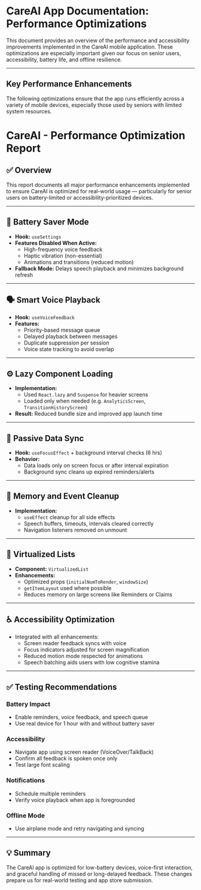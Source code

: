 # CareAI App Documentation: Performance Optimizations

This document provides an overview of the performance and accessibility improvements implemented in the CareAI mobile application. These optimizations are especially important given our focus on senior users, accessibility, battery life, and offline resilience.

---

## Key Performance Enhancements
The following optimizations ensure that the app runs efficiently across a variety of mobile devices, especially those used by seniors with limited system resources.

# CareAI - Performance Optimization Report

## ✅ Overview
This report documents all major performance enhancements implemented to ensure CareAI is optimized for real-world usage — particularly for senior users on battery-limited or accessibility-prioritized devices.

---

## 🔋 Battery Saver Mode

- **Hook:** `useSettings`
- **Features Disabled When Active:**
  - High-frequency voice feedback
  - Haptic vibration (non-essential)
  - Animations and transitions (reduced motion)
- **Fallback Mode:** Delays speech playback and minimizes background refresh

---

## 🗣️ Smart Voice Playback

- **Hook:** `useVoiceFeedback`
- **Features:**
  - Priority-based message queue
  - Delayed playback between messages
  - Duplicate suppression per session
  - Voice state tracking to avoid overlap

---

## ⚙️ Lazy Component Loading

- **Implementation:**
  - Used `React.lazy` and `Suspense` for heavier screens
  - Loaded only when needed (e.g. `AnalyticsScreen`, `TransitionHistoryScreen`)
- **Result:** Reduced bundle size and improved app launch time

---

## 🔁 Passive Data Sync

- **Hook:** `useFocusEffect` + background interval checks (6 hrs)
- **Behavior:**
  - Data loads only on screen focus or after interval expiration
  - Background sync cleans up expired reminders/alerts

---

## 🧹 Memory and Event Cleanup

- **Implementation:**
  - `useEffect` cleanup for all side effects
  - Speech buffers, timeouts, intervals cleared correctly
  - Navigation listeners removed on unmount

---

## 🧾 Virtualized Lists

- **Component:** `VirtualizedList`
- **Enhancements:**
  - Optimized props (`initialNumToRender`, `windowSize`)
  - `getItemLayout` used where possible
  - Reduces memory on large screens like Reminders or Claims

---

## ♿ Accessibility Optimization

- Integrated with all enhancements:
  - Screen reader feedback syncs with voice
  - Focus indicators adjusted for screen magnification
  - Reduced motion mode respected for animations
  - Speech batching aids users with low cognitive stamina

---

## ✅ Testing Recommendations

### Battery Impact
- Enable reminders, voice feedback, and speech queue
- Use real device for 1 hour with and without battery saver

### Accessibility
- Navigate app using screen reader (VoiceOver/TalkBack)
- Confirm all feedback is spoken once only
- Test large font scaling

### Notifications
- Schedule multiple reminders
- Verify voice playback when app is foregrounded

### Offline Mode
- Use airplane mode and retry navigating and syncing

---

## 💡 Summary
The CareAI app is optimized for low-battery devices, voice-first interaction, and graceful handling of missed or long-delayed feedback. These changes prepare us for real-world testing and app store submission.